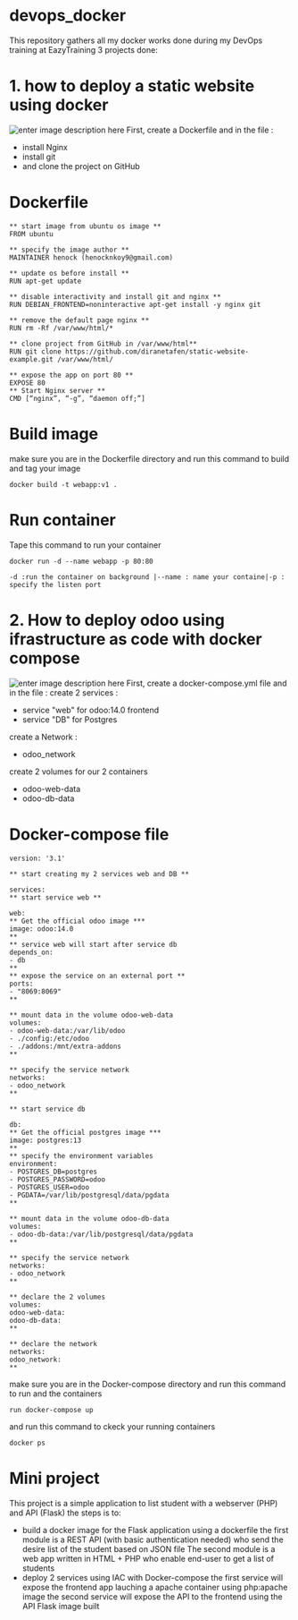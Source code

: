 # devops_docker

This repository gathers all my docker works done during my DevOps training at EazyTraining
3 projects done:
# 1. how to deploy a static website using docker

![enter image description here](https://raw.githubusercontent.com/hnkoy/devops_docker/master/webapp_infra.jpg)
First, create a Dockerfile and in the file :
- install  Nginx
- install git
- and clone the project on GitHub 
 # Dockerfile
 ```
** start image from ubuntu os image **
 FROM ubuntu
 
 ** specify the image author **
MAINTAINER henock (henocknkoy9@gmail.com)

** update os before install **
RUN apt-get update

** disable interactivity and install git and nginx **
RUN DEBIAN_FRONTEND=noninteractive apt-get install -y nginx git

** remove the default page nginx **
RUN rm -Rf /var/www/html/*

** clone project from GitHub in /var/www/html**
RUN git clone https://github.com/diranetafen/static-website-example.git /var/www/html/

** expose the app on port 80 **
EXPOSE 80
** Start Nginx server **
CMD [“nginx”, “-g”, “daemon off;”]
 ```      
# Build image
make sure you are in the Dockerfile directory and run this command to build and tag your image
```   
docker build -t webapp:v1 .
 ```
# Run container
Tape this command to run your container
```
docker run -d --name webapp -p 80:80
```
```
-d :run the container on background |--name : name your containe|-p : specify the listen port
```
# 2. How to deploy odoo using ifrastructure as code with docker compose

![enter image description here](https://raw.githubusercontent.com/hnkoy/devops_docker/master/odoo_iac_infra.jpg)
First, create a docker-compose.yml file and in the file :
create 2 services :
- service "web" for odoo:14.0 frontend
- service "DB" for Postgres

create a Network :
- odoo_network

create 2 volumes for our 2 containers
- odoo-web-data
- odoo-db-data

# Docker-compose file
 ```
 version: '3.1'
 
 ** start creating my 2 services web and DB **
 
services:
** start service web **

web:
** Get the official odoo image ***
image: odoo:14.0
**                              
** service web will start after service db
depends_on:
- db
**    
** expose the service on an external port **
ports:
- "8069:8069"
**                                

** mount data in the volume odoo-web-data
volumes:
- odoo-web-data:/var/lib/odoo
- ./config:/etc/odoo
- ./addons:/mnt/extra-addons
**                                             

** specify the service network
networks:
- odoo_network
**                                                 

** start service db

db:
** Get the official postgres image ***
image: postgres:13
**                                       
** specify the environment variables
environment:
- POSTGRES_DB=postgres
- POSTGRES_PASSWORD=odoo
- POSTGRES_USER=odoo
- PGDATA=/var/lib/postgresql/data/pgdata
**                                                   

** mount data in the volume odoo-db-data
volumes:
- odoo-db-data:/var/lib/postgresql/data/pgdata
**                                                    

** specify the service network
networks:
- odoo_network
**                                      

** declare the 2 volumes
volumes:
odoo-web-data:
odoo-db-data:
**                                

** declare the network
networks:
odoo_network:
**                              
  ```
make sure you are in the Docker-compose directory and run this command to run and the containers
```
run docker-compose up
```
and run this command to ckeck your running containers
```
docker ps
```

# Mini project

This project is a simple application to list student with a webserver (PHP) and API (Flask)
the steps is to:
- build a docker image for the Flask application using a dockerfile
the first module is a REST API (with basic authentication needed) who send the desire list of the student based on JSON file
The second module is a web app written in HTML + PHP who enable end-user to get a list of students
- deploy 2 services using IAC with Docker-compose 
the first service will expose the frontend app lauching a apache container using php:apache image
the second service will expose the API to the frontend using the API Flask image built 
